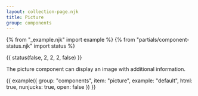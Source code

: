 ```yaml
---
layout: collection-page.njk
title: Picture
group: components
---
```


{% from "_example.njk" import example %}
{% from "partials/component-status.njk" import status %}

{{ status(false, 2, 2, 2, false) }}

The picture component can display an image with additional information.

{{ example({ group: "components", item: "picture", example: "default", html: true, nunjucks: true, open: false }) }}
